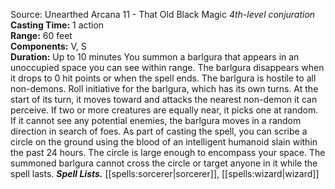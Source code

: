 Source: Unearthed Arcana 11 - That Old Black Magic
*4th-level conjuration*
**Casting Time:** 1 action  
**Range:** 60 feet  
**Components:** V, S  
**Duration:** Up to 10 minutes
You summon a barlgura that appears in an unoccupied space you can see within range. The barlgura disappears when it drops to 0 hit points or when the spell ends.
The barlgura is hostile to all non-demons. Roll initiative for the barlgura, which has its own turns. At the start of its turn, it moves toward and attacks the nearest non-demon it can perceive. If two or more creatures are equally near, it picks one at random. If it cannot see any potential enemies, the barlgura moves in a random direction in search of foes.
As part of casting the spell, you can scribe a circle on the ground using the blood of an intelligent humanoid slain within the past 24 hours. The circle is large enough to encompass your space. The summoned barlgura cannot cross the circle or target anyone in it while the spell lasts.
***Spell Lists.*** [[spells:sorcerer|sorcerer]], [[spells:wizard|wizard]]